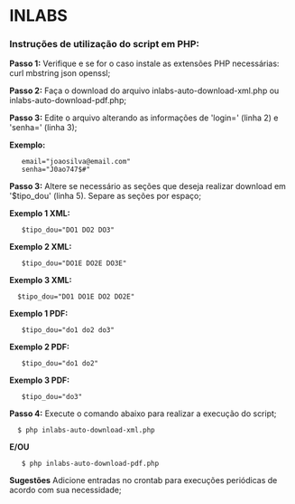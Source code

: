 
# INLABS

### Instruções de utilização do script em PHP:

**Passo 1:** Verifique e se for o caso instale as extensões PHP necessárias: curl mbstring json openssl;

**Passo 2:** Faça o download do arquivo inlabs-auto-download-xml.php ou inlabs-auto-download-pdf.php;

**Passo 3:** Edite o arquivo alterando as informações de 'login=' (linha 2) e 'senha=' (linha 3);

**Exemplo:**

       email="joaosilva@email.com"
       senha="J0ao747$#"

 **Passo 3:** Altere se necessário as seções que deseja realizar download em '$tipo_dou' (linha 5). Separe as seções por espaço;

 **Exemplo 1 XML:**

       $tipo_dou="DO1 DO2 DO3"

 **Exemplo 2 XML:**

       $tipo_dou="DO1E DO2E DO3E"

 **Exemplo 3 XML:**

      $tipo_dou="DO1 DO1E DO2 DO2E"

 **Exemplo 1 PDF:**

       $tipo_dou="do1 do2 do3"

 **Exemplo 2 PDF:**

       $tipo_dou="do1 do2"

 **Exemplo 3 PDF:**

       $tipo_dou="do3"

 **Passo 4:** Execute o comando abaixo para realizar a execução do script;

      $ php inlabs-auto-download-xml.php

 **E/OU**

       $ php inlabs-auto-download-pdf.php

 **Sugestões** Adicione entradas no crontab para execuções periódicas de acordo com sua necessidade;

